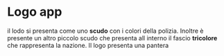 # Logo app 
il lodo si presenta come uno **scudo** con i colori della polizia.
Inoltre è presente un altro piccolo scudo che presenta all interno il fascio **tricolore** che rappresenta la nazione.
Il logo presenta una pantera 
